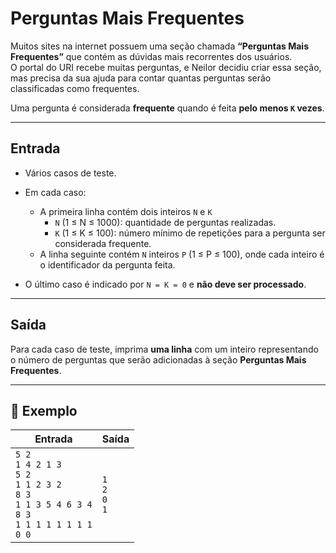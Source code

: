 # Perguntas Mais Frequentes

Muitos sites na internet possuem uma seção chamada **“Perguntas Mais Frequentes”** que contém as dúvidas mais recorrentes dos usuários.  
O portal do URI recebe muitas perguntas, e Neilor decidiu criar essa seção, mas precisa da sua ajuda para contar quantas perguntas serão classificadas como frequentes.

Uma pergunta é considerada **frequente** quando é feita **pelo menos `K` vezes**.

---

## Entrada

- Vários casos de teste.
- Em cada caso:

  - A primeira linha contém dois inteiros `N` e `K`
    - `N` (1 ≤ N ≤ 1000): quantidade de perguntas realizadas.
    - `K` (1 ≤ K ≤ 100): número mínimo de repetições para a pergunta ser considerada frequente.
  - A linha seguinte contém `N` inteiros `P` (1 ≤ P ≤ 100), onde cada inteiro é o identificador da pergunta feita.

- O último caso é indicado por `N = K = 0` e **não deve ser processado**.

---

## Saída

Para cada caso de teste, imprima **uma linha** com um inteiro representando o número de perguntas que serão adicionadas à seção **Perguntas Mais Frequentes**.

---

## 🧪 Exemplo

| Entrada                                                                                                           | Saída                    |
| ----------------------------------------------------------------------------------------------------------------- | ------------------------ |
| `5 2`<br>`1 4 2 1 3`<br>`5 2`<br>`1 1 2 3 2`<br>`8 3`<br>`1 1 3 5 4 6 3 4`<br>`8 3`<br>`1 1 1 1 1 1 1 1`<br>`0 0` | `1`<br>`2`<br>`0`<br>`1` |

